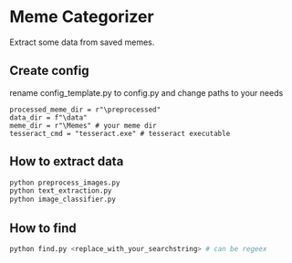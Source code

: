 # Meme Categorizer
Extract some data from saved memes.  

## Create config
rename config_template.py to config.py and change paths to your needs   
```
processed_meme_dir = r"\preprocessed"
data_dir = f"\data"
meme_dir = r"\Memes" # your meme dir
tesseract_cmd = "tesseract.exe" # tesseract executable
```

## How to extract data

``` bash
python preprocess_images.py
python text_extraction.py
python image_classifier.py
```

## How to find
``` bash
python find.py <replace_with_your_searchstring> # can be regeex  
```

